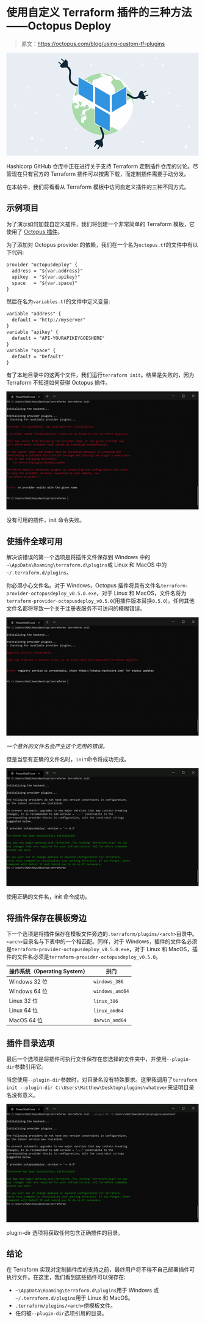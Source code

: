 # 使用自定义 Terraform 插件的三种方法——Octopus Deploy

> 原文：<https://octopus.com/blog/using-custom-tf-plugins>

[![Custom Terraform Plugins](img/6b285e47c0079d20a1416e6f2dec6b5b.png)](#)

Hashicorp GitHub 仓库中正在进行关于支持 Terraform 定制插件仓库的讨论。尽管现在只有官方的 Terraform 插件可以按需下载，而定制插件需要手动分发。

在本帖中，我们将看看从 Terraform 模板中访问自定义插件的三种不同方式。

## 示例项目

为了演示如何加载自定义插件，我们将创建一个非常简单的 Terraform 模板，它使用了 [Octopus 插件](https://github.com/OctopusDeploy/terraform-provider-octopusdeploy)。

为了添加对 Octopus provider 的依赖，我们在一个名为`octopus.tf`的文件中有以下代码:

```
provider "octopusdeploy" {
  address = "${var.address}"
  apikey  = "${var.apikey}"
  space   = "${var.space}"
} 
```

然后在名为`variables.tf`的文件中定义变量:

```
variable "address" {
  default = "http://myserver"
}
variable "apikey" {
  default = "API-YOURAPIKEYGOESHERE"
}
variable "space" {
  default = "Default"
} 
```

有了本地目录中的这两个文件，我们运行`terraform init`。结果是失败的，因为 Terraform 不知道如何获得 Octopus 插件。

[![](img/1e2dab163ef042e3584c70679d3f7e91.png)](#)

没有可用的插件，init 命令失败。

## 使插件全球可用

解决该错误的第一个选项是将插件文件保存到 Windows 中的`~\AppData\Roaming\terraform.d\plugins`或 Linux 和 MacOS 中的`~/.terraform.d/plugins`。

你必须小心文件名。对于 Windows，Octopus 插件将具有文件名`terraform-provider-octopusdeploy_v0.5.0.exe`，对于 Linux 和 MacOS，文件名将为`terraform-provider-octopusdeploy_v0.5.0`(用插件版本替换`0.5.0`)。任何其他文件名都将导致一个关于注册表服务不可访问的模糊错误。

[![](img/d79ce6022c2630512898341cb6357a12.png)](#)

*一个意外的文件名会产生这个无用的错误。*

但是当您有正确的文件名时，`init`命令将成功完成。

[![](img/e87604e222e0300931abeb225a38bb2e.png)](#)

使用正确的文件名，init 命令成功。

## 将插件保存在模板旁边

下一个选项是将插件保存在模板文件旁边的`.terraform/plugins/<arch>`目录中。`<arch>`目录名与下表中的一个相匹配。同样，对于 Windows，插件的文件名必须是`terraform-provider-octopusdeploy_v0.5.0.exe`，对于 Linux 和 MacOS，插件的文件名必须是`terraform-provider-octopusdeploy_v0.5.0`。

| 操作系统（Operating System） | 拱门 |
| --- | --- |
| Windows 32 位 | `windows_386` |
| Windows 64 位 | `windows_amd64` |
| Linux 32 位 | `linux_386` |
| Linux 64 位 | `linux_amd64` |
| MacOS 64 位 | `darwin_amd64` |

## 插件目录选项

最后一个选项是将插件可执行文件保存在您选择的文件夹中，并使用`--plugin-dir`参数引用它。

当您使用`--plugin-dir`参数时，对目录名没有特殊要求。这里我调用了`terraform init --plugin-dir C:\Users\Matthew\Desktop\plugins\whatever`来证明目录名没有意义。

[![](img/37e06fc1a20c10f9d26b871db968f126.png)](#)

plugin-dir 选项将获取任何包含正确插件的目录。

## 结论

在 Terraform 实现对定制插件库的支持之前，最终用户将不得不自己部署插件可执行文件。在这里，我们看到这些插件可以保存在:

*   `~\AppData\Roaming\terraform.d\plugins`用于 Windows 或`~/.terraform.d/plugins`用于 Linux 和 MacOS。
*   `.terraform/plugins/<arch>`傍模板文件。
*   任何被`--plugin-dir`选项引用的目录。